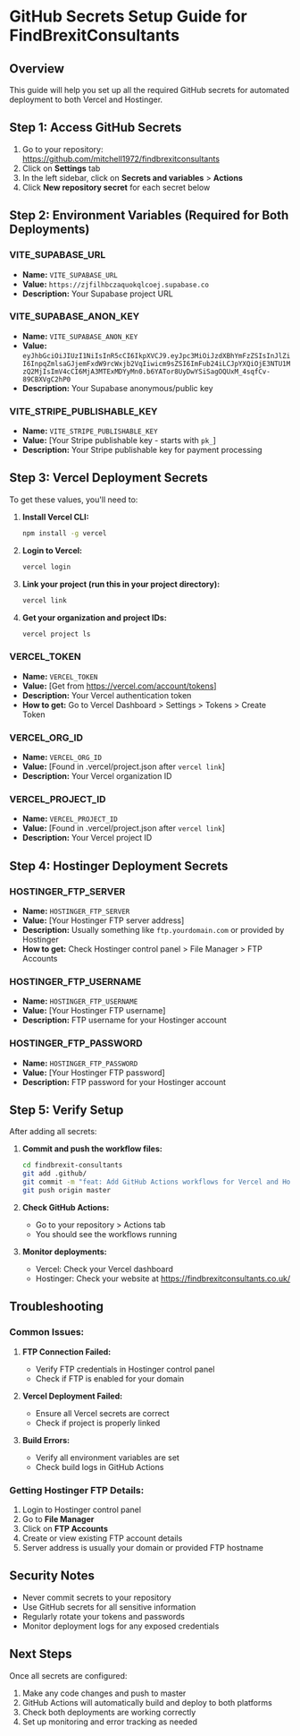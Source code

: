 # GitHub Secrets Setup Guide for FindBrexitConsultants

## Overview
This guide will help you set up all the required GitHub secrets for automated deployment to both Vercel and Hostinger.

## Step 1: Access GitHub Secrets

1. Go to your repository: https://github.com/mitchell1972/findbrexitconsultants
2. Click on **Settings** tab
3. In the left sidebar, click on **Secrets and variables** > **Actions**
4. Click **New repository secret** for each secret below

## Step 2: Environment Variables (Required for Both Deployments)

### VITE_SUPABASE_URL
- **Name:** `VITE_SUPABASE_URL`
- **Value:** `https://zjfilhbczaquokqlcoej.supabase.co`
- **Description:** Your Supabase project URL

### VITE_SUPABASE_ANON_KEY
- **Name:** `VITE_SUPABASE_ANON_KEY`
- **Value:** `eyJhbGciOiJIUzI1NiIsInR5cCI6IkpXVCJ9.eyJpc3MiOiJzdXBhYmFzZSIsInJlZiI6InpqZmlsaGJjemFxdW9rcWxjb2VqIiwicm9sZSI6ImFub24iLCJpYXQiOjE3NTU1MzQ2MjIsImV4cCI6MjA3MTExMDYyMn0.b6YATor8UyDwYSiSagOQUxM_4sqfCv-89CBXVgC2hP0`
- **Description:** Your Supabase anonymous/public key

### VITE_STRIPE_PUBLISHABLE_KEY
- **Name:** `VITE_STRIPE_PUBLISHABLE_KEY`
- **Value:** [Your Stripe publishable key - starts with `pk_`]
- **Description:** Your Stripe publishable key for payment processing

## Step 3: Vercel Deployment Secrets

To get these values, you'll need to:

1. **Install Vercel CLI:**
   ```bash
   npm install -g vercel
   ```

2. **Login to Vercel:**
   ```bash
   vercel login
   ```

3. **Link your project (run this in your project directory):**
   ```bash
   vercel link
   ```

4. **Get your organization and project IDs:**
   ```bash
   vercel project ls
   ```

### VERCEL_TOKEN
- **Name:** `VERCEL_TOKEN`
- **Value:** [Get from https://vercel.com/account/tokens]
- **Description:** Your Vercel authentication token
- **How to get:** Go to Vercel Dashboard > Settings > Tokens > Create Token

### VERCEL_ORG_ID
- **Name:** `VERCEL_ORG_ID`
- **Value:** [Found in .vercel/project.json after `vercel link`]
- **Description:** Your Vercel organization ID

### VERCEL_PROJECT_ID
- **Name:** `VERCEL_PROJECT_ID`
- **Value:** [Found in .vercel/project.json after `vercel link`]
- **Description:** Your Vercel project ID

## Step 4: Hostinger Deployment Secrets

### HOSTINGER_FTP_SERVER
- **Name:** `HOSTINGER_FTP_SERVER`
- **Value:** [Your Hostinger FTP server address]
- **Description:** Usually something like `ftp.yourdomain.com` or provided by Hostinger
- **How to get:** Check Hostinger control panel > File Manager > FTP Accounts

### HOSTINGER_FTP_USERNAME
- **Name:** `HOSTINGER_FTP_USERNAME`
- **Value:** [Your Hostinger FTP username]
- **Description:** FTP username for your Hostinger account

### HOSTINGER_FTP_PASSWORD
- **Name:** `HOSTINGER_FTP_PASSWORD`
- **Value:** [Your Hostinger FTP password]
- **Description:** FTP password for your Hostinger account

## Step 5: Verify Setup

After adding all secrets:

1. **Commit and push the workflow files:**
   ```bash
   cd findbrexit-consultants
   git add .github/
   git commit -m "feat: Add GitHub Actions workflows for Vercel and Hostinger deployment"
   git push origin master
   ```

2. **Check GitHub Actions:**
   - Go to your repository > Actions tab
   - You should see the workflows running

3. **Monitor deployments:**
   - Vercel: Check your Vercel dashboard
   - Hostinger: Check your website at https://findbrexitconsultants.co.uk/

## Troubleshooting

### Common Issues:

1. **FTP Connection Failed:**
   - Verify FTP credentials in Hostinger control panel
   - Check if FTP is enabled for your domain

2. **Vercel Deployment Failed:**
   - Ensure all Vercel secrets are correct
   - Check if project is properly linked

3. **Build Errors:**
   - Verify all environment variables are set
   - Check build logs in GitHub Actions

### Getting Hostinger FTP Details:

1. Login to Hostinger control panel
2. Go to **File Manager**
3. Click on **FTP Accounts**
4. Create or view existing FTP account details
5. Server address is usually your domain or provided FTP hostname

## Security Notes

- Never commit secrets to your repository
- Use GitHub secrets for all sensitive information
- Regularly rotate your tokens and passwords
- Monitor deployment logs for any exposed credentials

## Next Steps

Once all secrets are configured:
1. Make any code changes and push to master
2. GitHub Actions will automatically build and deploy to both platforms
3. Check both deployments are working correctly
4. Set up monitoring and error tracking as needed
